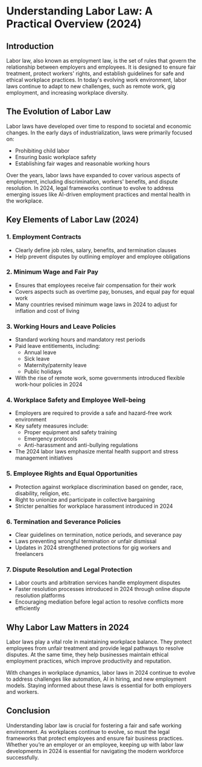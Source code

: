 # Understanding Labor Law: A Practical Overview (2024)

## Introduction
Labor law, also known as employment law, is the set of rules that govern the relationship between employers and employees. It is designed to ensure fair treatment, protect workers' rights, and establish guidelines for safe and ethical workplace practices. In today's evolving work environment, labor laws continue to adapt to new challenges, such as remote work, gig employment, and increasing workplace diversity.

## The Evolution of Labor Law
Labor laws have developed over time to respond to societal and economic changes. In the early days of industrialization, laws were primarily focused on:
- Prohibiting child labor
- Ensuring basic workplace safety
- Establishing fair wages and reasonable working hours

Over the years, labor laws have expanded to cover various aspects of employment, including discrimination, workers' benefits, and dispute resolution. In 2024, legal frameworks continue to evolve to address emerging issues like AI-driven employment practices and mental health in the workplace.

## Key Elements of Labor Law (2024)
### 1. Employment Contracts
- Clearly define job roles, salary, benefits, and termination clauses
- Help prevent disputes by outlining employer and employee obligations

### 2. Minimum Wage and Fair Pay
- Ensures that employees receive fair compensation for their work
- Covers aspects such as overtime pay, bonuses, and equal pay for equal work
- Many countries revised minimum wage laws in 2024 to adjust for inflation and cost of living

### 3. Working Hours and Leave Policies
- Standard working hours and mandatory rest periods
- Paid leave entitlements, including:
  - Annual leave
  - Sick leave
  - Maternity/paternity leave
  - Public holidays
- With the rise of remote work, some governments introduced flexible work-hour policies in 2024

### 4. Workplace Safety and Employee Well-being
- Employers are required to provide a safe and hazard-free work environment
- Key safety measures include:
  - Proper equipment and safety training
  - Emergency protocols
  - Anti-harassment and anti-bullying regulations
- The 2024 labor laws emphasize mental health support and stress management initiatives

### 5. Employee Rights and Equal Opportunities
- Protection against workplace discrimination based on gender, race, disability, religion, etc.
- Right to unionize and participate in collective bargaining
- Stricter penalties for workplace harassment introduced in 2024

### 6. Termination and Severance Policies
- Clear guidelines on termination, notice periods, and severance pay
- Laws preventing wrongful termination or unfair dismissal
- Updates in 2024 strengthened protections for gig workers and freelancers

### 7. Dispute Resolution and Legal Protection
- Labor courts and arbitration services handle employment disputes
- Faster resolution processes introduced in 2024 through online dispute resolution platforms
- Encouraging mediation before legal action to resolve conflicts more efficiently

## Why Labor Law Matters in 2024
Labor laws play a vital role in maintaining workplace balance. They protect employees from unfair treatment and provide legal pathways to resolve disputes. At the same time, they help businesses maintain ethical employment practices, which improve productivity and reputation.

With changes in workplace dynamics, labor laws in 2024 continue to evolve to address challenges like automation, AI in hiring, and new employment models. Staying informed about these laws is essential for both employers and workers.

## Conclusion
Understanding labor law is crucial for fostering a fair and safe working environment. As workplaces continue to evolve, so must the legal frameworks that protect employees and ensure fair business practices. Whether you’re an employer or an employee, keeping up with labor law developments in 2024 is essential for navigating the modern workforce successfully.


